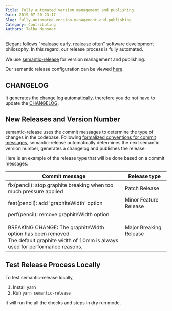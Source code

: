 ```yaml
---
Title: Fully automated version management and publishing
Date: 2019-07-20 23:17
Slug: fully-automated-version-management-and-publishing
Category: Contributing
Authors: Talha Mansoor
---
```


Elegant follows "realease early, realease often" software development philosophy. In this regard, our release process is fully automated.

We use [semantic-release](https://github.com/semantic-release/semantic-release) for version management and publishing.

Our semantic release configuration can be viewed [here](https://github.com/Pelican-Elegant/elegant/blob/master/.releaserc.json).

## CHANGELOG

It generates the change log automatically, therefore you do not have to update the [CHANGELOG](https://github.com/Pelican-Elegant/elegant/blob/master/CHANGELOG.md).

## New Releases and Version Number

semantic-release uses the commit messages to determine the type of changes in the codebase. Following [formalized conventions for commit messages]({filename}./git-commit-guidelines.md), semantic-release automatically determines the next semantic version number, generates a changelog and publishes the release.

Here is an example of the release type that will be done based on a commit messages:

| Commit message                                                                                                                                                                             | Release type           |
| ------------------------------------------------------------------------------------------------------------------------------------------------------------------------------------------ | ---------------------- |
| fix(pencil): stop graphite breaking when too much pressure applied                                                                                                                         | Patch Release          |
| feat(pencil): add 'graphiteWidth' option                                                                                                                                                   | Minor Feature Release  |
| perf(pencil): remove graphiteWidth option<br><br>BREAKING CHANGE: The graphiteWidth option has been removed.<br>The default graphite width of 10mm is always used for performance reasons. | Major Breaking Release |

## Test Release Process Locally

To test semantic-release locally,

1. Install yarn
1. Run `yarn semantic-release`

It will run the all the checks and steps in dry run mode.
